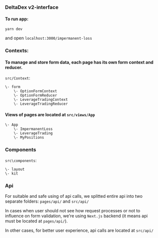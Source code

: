 ### DeltaDex v2-interface
#### To run app:
```
yarn dev
```
and open `localhost:3000/impermanent-loss`

### Contexts:
#### To manage and store form data, each page has its own form context and reducer.

`src/Context`:
```
\- form
    \- OptionFormContext
    \- OptionFormReducer
    \- LeverageTradingContext
    \- LeverageTradingReducer
```

#### Views of pages are located at `src/views/App`
```
\- App
    \- ImpermanentLoss
    \- LeverageTrading
    \- MyPositions
```

### Components
`src\components`:
```
\- layout
\- kit
```

### Api
For suitable and safe using of api calls, we splitted entire api into two separate folders: `pages/api/` and `src/api/` <br>

In cases when user should not see how request processes or not to influence on form validation, we're using `Next.js` backend (it means api must be located at `pages/api/`). <br>

In other cases, for better user experience, api calls are located at `src/api/`